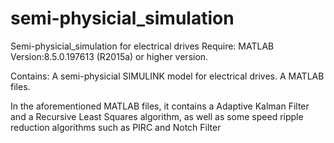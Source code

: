 # semi-physicial_simulation
Semi-physicial_simulation for electrical drives
Require:
  MATLAB Version:8.5.0.197613 (R2015a) or higher version.
  
Contains:
  A semi-physicial SIMULINK model for electrical drives.
  A MATLAB files.

In the aforementioned MATLAB files, it contains a Adaptive Kalman Filter and a Recursive Least Squares algorithm, as well as some speed ripple reduction algorithms such as PIRC and Notch Filter
